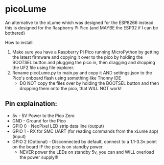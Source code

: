 # picoLume
An alternative to the xLume which was designed for the ESP8266 instead this is designed for the Raspberry Pi Pico (and MAYBE the ESP32 if I can be bothered)

How to install: 
1. Make sure you have a Raspberry Pi Pico running MicroPython by getting the latest firmware and copying it over to the pico by holding the BOOTSEL button and plugging the pico in, then dragging and dropping the UF2 file using file explorer.
2. Rename picoLume.py to main.py and copy it AND settings.json to the Pico's onboard flash using something like Thonny IDE
    - DO NOT copy the files over by holding the BOOTSEL button and then dropping them onto the pico, that WILL NOT work!


## Pin explaination:
- 5v - 5V Power to the Pico Zero
- GND - Ground for the Pico
- GPIO 0 - NeoPixel LED strip data line (output)
- GPIO 1 - RX for SMC UART (for reading commands from the xLume app) (input)
- GPIO 2 (Optional) - Disconnected by default, connect to a 1.1-3.3v point on the board IF the pico is on standby power. 
  * NEVER power the LEDs on standby 5v, you can and WILL overload the power supply!!!